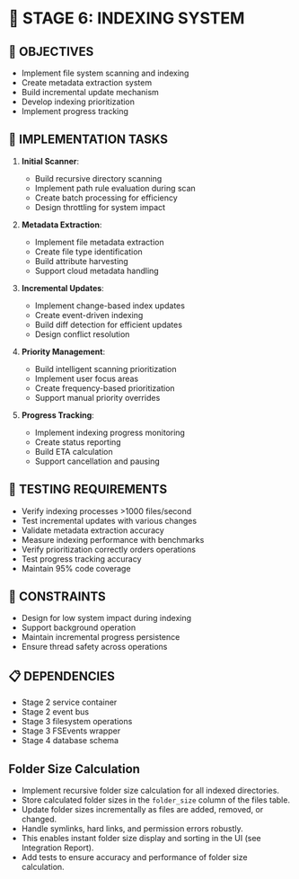 # 🚧 STAGE 6: INDEXING SYSTEM

## 📝 OBJECTIVES
- Implement file system scanning and indexing
- Create metadata extraction system
- Build incremental update mechanism
- Develop indexing prioritization
- Implement progress tracking

## 🔧 IMPLEMENTATION TASKS

1. **Initial Scanner**:
   - Build recursive directory scanning
   - Implement path rule evaluation during scan
   - Create batch processing for efficiency
   - Design throttling for system impact

2. **Metadata Extraction**:
   - Implement file metadata extraction
   - Create file type identification
   - Build attribute harvesting
   - Support cloud metadata handling

3. **Incremental Updates**:
   - Implement change-based index updates
   - Create event-driven indexing
   - Build diff detection for efficient updates
   - Design conflict resolution

4. **Priority Management**:
   - Build intelligent scanning prioritization
   - Implement user focus areas
   - Create frequency-based prioritization
   - Support manual priority overrides

5. **Progress Tracking**:
   - Implement indexing progress monitoring
   - Create status reporting
   - Build ETA calculation
   - Support cancellation and pausing

## 🧪 TESTING REQUIREMENTS
- Verify indexing processes >1000 files/second
- Test incremental updates with various changes
- Validate metadata extraction accuracy
- Measure indexing performance with benchmarks
- Verify prioritization correctly orders operations
- Test progress tracking accuracy
- Maintain 95% code coverage

## 🚫 CONSTRAINTS
- Design for low system impact during indexing
- Support background operation
- Maintain incremental progress persistence
- Ensure thread safety across operations

## 📋 DEPENDENCIES
- Stage 2 service container
- Stage 2 event bus
- Stage 3 filesystem operations
- Stage 3 FSEvents wrapper
- Stage 4 database schema

## Folder Size Calculation

- Implement recursive folder size calculation for all indexed directories.
- Store calculated folder sizes in the `folder_size` column of the files table.
- Update folder sizes incrementally as files are added, removed, or changed.
- Handle symlinks, hard links, and permission errors robustly.
- This enables instant folder size display and sorting in the UI (see Integration Report).
- Add tests to ensure accuracy and performance of folder size calculation.
